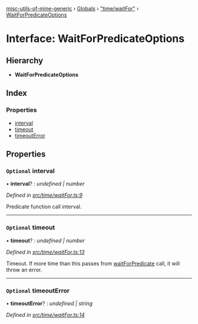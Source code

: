 [misc-utils-of-mine-generic](../README.md) › [Globals](../globals.md) › ["time/waitFor"](../modules/_time_waitfor_.md) › [WaitForPredicateOptions](_time_waitfor_.waitforpredicateoptions.md)

# Interface: WaitForPredicateOptions

## Hierarchy

* **WaitForPredicateOptions**

## Index

### Properties

* [interval](_time_waitfor_.waitforpredicateoptions.md#optional-interval)
* [timeout](_time_waitfor_.waitforpredicateoptions.md#optional-timeout)
* [timeoutError](_time_waitfor_.waitforpredicateoptions.md#optional-timeouterror)

## Properties

### `Optional` interval

• **interval**? : *undefined | number*

*Defined in [src/time/waitFor.ts:9](https://github.com/cancerberoSgx/misc-utils-of-mine/blob/6c43bc6/misc-utils-of-mine-generic/src/time/waitFor.ts#L9)*

Predicate function call interval.

___

### `Optional` timeout

• **timeout**? : *undefined | number*

*Defined in [src/time/waitFor.ts:13](https://github.com/cancerberoSgx/misc-utils-of-mine/blob/6c43bc6/misc-utils-of-mine-generic/src/time/waitFor.ts#L13)*

Timeout. If more time than this passes from [waitForPredicate](../modules/_time_waitfor_.md#waitforpredicate) call, it will throw an error.

___

### `Optional` timeoutError

• **timeoutError**? : *undefined | string*

*Defined in [src/time/waitFor.ts:14](https://github.com/cancerberoSgx/misc-utils-of-mine/blob/6c43bc6/misc-utils-of-mine-generic/src/time/waitFor.ts#L14)*
